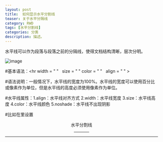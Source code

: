 ```yaml
---
layout: post
title:  如何显示水平分割线
teaser: 关于水平分隔线
category: RWD
tags: [水平分割线]
categories: 分类
description: 描述。
---
```


水平线可以作为段落与段落之前的分隔线，使得文档结构清晰，层次分明。


![image](https://debbie925.github.io/img/Superman.jpg)

#基本语法：<hr width = " "   size = " "  color = " "   align = " " >

#语法说明：一般情况下，水平线的宽度为100%。水平线的宽度可以使用百分比或像素作为单位，但是水平线的高度必须使用像素作为单位。

#水平线属性：1.align：水平线对齐方式
2.width：水平线宽度
3.size：水平线高度
4.color：水平线颜色
5.noshade：水平线不出现阴影



#比如在<body>里设置

  <body>
    <center>水平分割线</senter>
    <hr size="6" width="10%" align="center" noshade color=red>
    <hr>
  </body>

